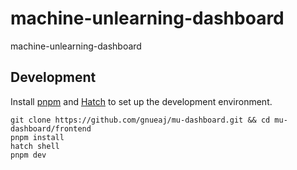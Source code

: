 # machine-unlearning-dashboard
machine-unlearning-dashboard

## Development

Install [pnpm](https://pnpm.io/installation) and [Hatch](https://hatch.pypa.io/latest/install/) to set up the development environment.

```shell
git clone https://github.com/gnueaj/mu-dashboard.git && cd mu-dashboard/frontend
pnpm install
hatch shell
pnpm dev
```
